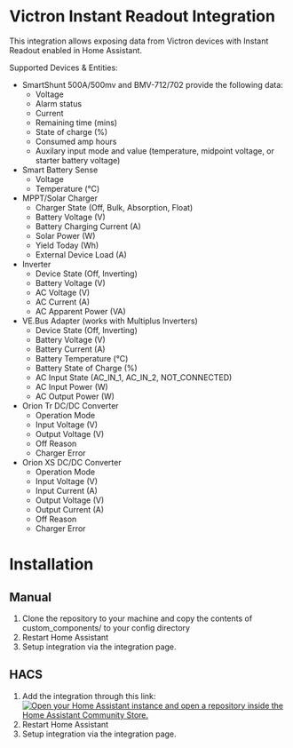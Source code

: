 # Victron Instant Readout Integration

This integration allows exposing data from Victron devices with Instant Readout enabled in Home Assistant.

Supported Devices & Entities:

- SmartShunt 500A/500mv and BMV-712/702 provide the following data:
  - Voltage
  - Alarm status
  - Current
  - Remaining time (mins)
  - State of charge (%)
  - Consumed amp hours
  - Auxilary input mode and value (temperature, midpoint voltage, or starter battery voltage)
- Smart Battery Sense
  - Voltage
  - Temperature (°C)
- MPPT/Solar Charger
  - Charger State (Off, Bulk, Absorption, Float)
  - Battery Voltage (V)
  - Battery Charging Current (A)
  - Solar Power (W)
  - Yield Today (Wh)
  - External Device Load (A)
- Inverter
  - Device State (Off, Inverting)
  - Battery Voltage (V)
  - AC Voltage (V)
  - AC Current (A)
  - AC Apparent Power (VA)
- VE.Bus Adapter (works with Multiplus Inverters)
  - Device State (Off, Inverting)
  - Battery Voltage (V)
  - Battery Current (A)
  - Battery Temperature (°C)
  - Battery State of Charge (%)
  - AC Input State (AC_IN_1, AC_IN_2, NOT_CONNECTED)
  - AC Input Power (W)
  - AC Output Power (W)
- Orion Tr DC/DC Converter
  - Operation Mode
  - Input Voltage (V)
  - Output Voltage (V)
  - Off Reason
  - Charger Error
- Orion XS DC/DC Converter
  - Operation Mode
  - Input Voltage (V)
  - Input Current (A)
  - Output Voltage (V)
  - Output Current (A)
  - Off Reason
  - Charger Error

# Installation

## Manual

1. Clone the repository to your machine and copy the contents of custom_components/ to your config directory
2. Restart Home Assistant
3. Setup integration via the integration page.

## HACS

1. Add the integration through this link:
   [![Open your Home Assistant instance and open a repository inside the Home Assistant Community Store.](https://my.home-assistant.io/badges/hacs_repository.svg)](https://my.home-assistant.io/redirect/hacs_repository/?owner=j9brownsooty66&repository=victron-hacs&category=integration)
2. Restart Home Assistant
3. Setup integration via the integration page.

